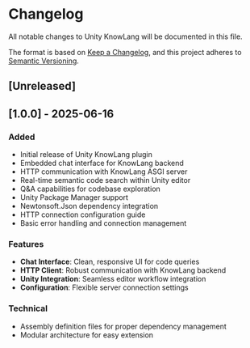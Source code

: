 # Changelog

All notable changes to Unity KnowLang will be documented in this file.

The format is based on [Keep a Changelog](https://keepachangelog.com/en/1.0.0/),
and this project adheres to [Semantic Versioning](https://semver.org/spec/v2.0.0.html).

## [Unreleased]

## [1.0.0] - 2025-06-16

### Added
- Initial release of Unity KnowLang plugin
- Embedded chat interface for KnowLang backend
- HTTP communication with KnowLang ASGI server
- Real-time semantic code search within Unity editor
- Q&A capabilities for codebase exploration
- Unity Package Manager support
- Newtonsoft.Json dependency integration
- HTTP connection configuration guide
- Basic error handling and connection management

### Features
- **Chat Interface**: Clean, responsive UI for code queries
- **HTTP Client**: Robust communication with KnowLang backend
- **Unity Integration**: Seamless editor workflow integration
- **Configuration**: Flexible server connection settings

### Technical
- Assembly definition files for proper dependency management
- Modular architecture for easy extension